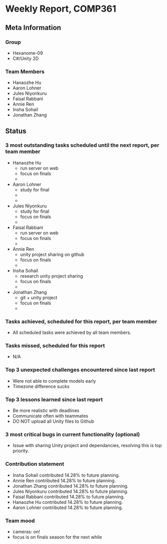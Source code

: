 # Weekly Report, COMP361

## Meta Information

### Group

 * Hexanome-09
 * C#/Unity 2D

### Team Members

 * Hanaozhe Hu
 * Aaron Lohner
 * Jules Niyonkuru
 * Faisal Rabbani
 * Annie Ren
 * Insha Sohail
 * Jonathan Zhang


## Status

### 3 most outstanding tasks scheduled until the next report, per team member

 * Hanaozhe Hu
   * run server on web
   * focus on finals
   * 
 * Aaron Lohner
   * study for final
   *  
   *  
 * Jules Niyonkuru
   * study for final
   * focus on finals
   * 
 * Faisal Rabbani
   * run server on web
   * focus on finals
   * 
 * Annie Ren
   * unity project sharing on github
   * focus on finals
   * 
 * Insha Sohail
   * research unity project sharing
   * focus on finals
   *
 * Jonathan Zhang
   * git + unity project
   * focus on finals
   *

### Tasks achieved, scheduled for this report, per team member
   * All scheduled tasks were achieved by all team members.

### Tasks missed, scheduled for this report 
   * N/A

### Top 3 unexpected challenges encountered since last report
   * Were not able to complete models early
   * Timezone difference sucks

### Top 3 lessons learned since last report
   * Be more realistic with deadlines
   * Communicate often with teammates
   * DO NOT upload all Unity files to Github

### 3 most critical bugs in current functionality (optional)
   * Issue with sharing Unity project and dependancies, resolving this is top priority.

### Contribution statement
   * Insha Sohail contributed 14.28% to future planning.
   * Annie Ren contributed 14.28% to future planning.
   * Jonathan Zhang contributed 14.28% to future planning.
   * Jules Niyonkuru contributed 14.28% to future planning.
   * Faisal Rabbani contributed 14.28% to future planning.
   * Hanaozhe Hu contributed 14.28% to future planning.
   * Aaron Lohner contributed 14.28% to future planning.
   

### Team mood

   * cameras: on! 
   * focus is on finals season for the next while
